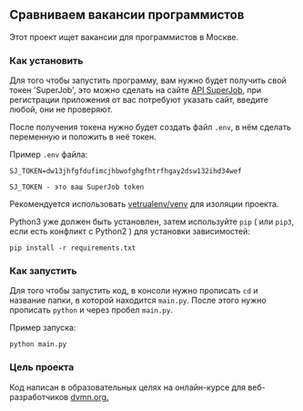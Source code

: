## Сравниваем вакансии программистов

Этот проект ищет вакансии для программистов в Москве.

### Как установить
Для того чтобы запустить программу, вам нужно будет получить свой токен 'SuperJob', это можно сделать на сайте [API SuperJob](https://api.superjob.ru), при регистрации приложения от вас потребуют указать сайт, введите любой, они не проверяют. 

После получения токена нужно будет создать файл `.env`, в нём сделать переменную и положить в неё токен.

Пример `.env` файла:
```
SJ_TOKEN=dw13jhfgfdufimcjhbwofghgfhtrfhgay2dsw132ihd34wef

SJ_TOKEN - это ваш SuperJob token 
```

Рекомендуется использовать [vetrualenv/venv](https://pypi.org/project/python-dotenv/0.9.1/) для изоляции проекта.

Python3 уже должен быть установлен,
затем используйте `pip` ( или `pip3`, если есть конфликт с Python2 ) для установки зависимостей:
```
pip install -r requirements.txt
```

### Как запустить 
Для того чтобы запустить код, в консоли нужно прописать `cd` и название папки, в которой находится `main.py`. После этого нужно прописать `python` и через пробел `main.py`.

Пример запуска:
```
python main.py
```

### Цель проекта
Код написан в образовательных целях на онлайн-курсе для веб-разработчиков [dvmn.org.](https://dvmn.org)

